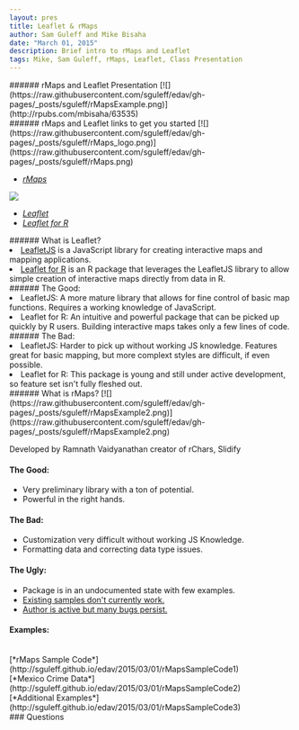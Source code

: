 ```yaml
---
layout: pres
title: Leaflet & rMaps
author: Sam Guleff and Mike Bisaha
date: "March 01, 2015"
description: Brief intro to rMaps and Leaflet
tags: Mike, Sam Guleff, rMaps, Leaflet, Class Presentation
---
```

<section>
	<section>
###### rMaps and Leaflet Presentation
[![](https://raw.githubusercontent.com/sguleff/edav/gh-pages/_posts/sguleff/rMapsExample.png)](http://rpubs.com/mbisaha/63535)

</section>
	<section>
###### rMaps and Leaflet links to get you started
[![](https://raw.githubusercontent.com/sguleff/edav/gh-pages/_posts/sguleff/rMaps_logo.png)](https://raw.githubusercontent.com/sguleff/edav/gh-pages/_posts/sguleff/rMaps.png)

* [*rMaps*](http://rmaps.github.io)

[![](https://raw.githubusercontent.com/sguleff/edav/gh-pages/_posts/sguleff/Leaflet_logo.png)](https://raw.githubusercontent.com/sguleff/edav/gh-pages/_posts/sguleff/Leaflet_logo.png)

* [*Leaflet*](http://leafletjs.com)
* [*Leaflet for R*](http://rstudio.github.io/leaflet/)
</section>
</section>


<section>
	<section>
###### What is Leaflet?
<li> <a href="http://leafletjs.com">LeafletJS</a> is a JavaScript library for creating interactive maps and mapping applications. </li>
<li> <a href="http://rstudio.github.io/leaflet/">Leaflet for R</a> is an R package that leverages the LeafletJS library to allow simple creation of interactive maps directly from data in R. </li>
</section>
<section>
###### The Good:
<li> LeafletJS: A more mature library that allows for fine control of basic map functions. Requires a working knowledge of JavaScript. </li>
<li> Leaflet for R: An intuitive and powerful package that can be picked up quickly by R users. Building interactive maps takes only a few lines of code. </li>
######  The Bad:
<li> LeafletJS: Harder to pick up without working JS knowledge. Features great for basic mapping, but more complext styles are difficult, if even possible. </li>
<li> Leaflet for R: This package is young and still under active development, so feature set isn't fully fleshed out. </li>
</section>
</section>

<section>
	<section>
###### What is rMaps?
[![](https://raw.githubusercontent.com/sguleff/edav/gh-pages/_posts/sguleff/rMapsExample2.png)](https://raw.githubusercontent.com/sguleff/edav/gh-pages/_posts/sguleff/rMapsExample2.png)

Developed by Ramnath Vaidyanathan
creator of rChars, Slidify

</section>
	<section>
<H4>The Good:</H4>
<ul>
  <li>Very preliminary library with a ton of potential.</li>
  <li>Powerful in the right hands.</li>
</ul>
<H4>The Bad:</H4>
<ul>
  <li>Customization very difficult without working JS Knowledge.</li>
  <li>Formatting data and correcting data type issues. </li>
</ul>
<H4>The Ugly:</H4>
<ul>
  <li>Package is in an undocumented state with few examples.</li>
  <li><a href="http://bl.ocks.org/ramnathv/raw/8970935/mymap.html">Existing samples don't currently work.</a></li>
  <li><a href="https://github.com/ramnathv/rMaps/issues/1">Author is active but many bugs persist.</a></li>
</ul>
</section>
	<section>
<H4>Examples:</H4></br>
[*rMaps Sample Code*](http://sguleff.github.io/edav/2015/03/01/rMapsSampleCode1)
</br>
[*Mexico Crime Data*](http://sguleff.github.io/edav/2015/03/01/rMapsSampleCode2)
</br>
[*Additional Examples*](http://sguleff.github.io/edav/2015/03/01/rMapsSampleCode3)
</section>
</section>
<section>
	<section>
### Questions
</section>
</section>






